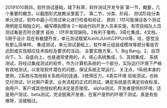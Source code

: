 20191010周四，软件测试基础，城下秋草，软件测试开发专家
第一节，概要，几个重要的概念，以截图形式放教派里面了。
第二节，分类、阶段、
测试阶段分类
    单元测试，软件中最小可测试单元进行检查和验证，
原则：1尽可能保证各个测试用例是互相独立的，编写模拟模块
    2一般由代码开发人员来实施，有项目结队人员测试看是否符合要求
益处：1尽早发现缺陷，2有利于重构，3简化集成，4文档，5用于设计
现在有敏捷开发，单元测试框架Xunit\JUnit\CPPUnit等，哇，感觉没有那么简单样。
    集成测试，单元测试基础上，软件单元组装成模块等部分看是否达到或实现相应技术指标及要求的活动。
主要实施方案，1、Big Bang，2、自顶向下，3、自底向上，也是通常使用的，4、核心系统集成，5、高频集成，
    系统测试，将经过集成测试的软件，作为计算机系统的一个部分，实际运行环境下严格有效地测试，以发现软件潜在的问题，保证系统正常运行。
关注点，1系统本身的使用，2系统与其他相关系统间的连通，3使用压力，4真实环境
    验收测试，也称交付测试，针对用户需求、业务流程的正式的测试，确定系统是否满足验收标准，由用户、客户或其他授权机构决定是否接受。
alpha测试，开发者提供的环境，还是用户测试、beta测试，完全脱离开发者，在客户提供的环境下测试，真是有些难呀，没接触过。